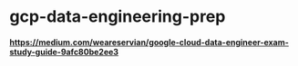 # gcp-data-engineering-prep

#### https://medium.com/weareservian/google-cloud-data-engineer-exam-study-guide-9afc80be2ee3
